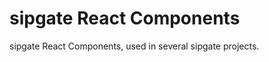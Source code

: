 sipgate React Components
========================

sipgate React Components, used in several sipgate projects.
